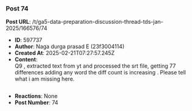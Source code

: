 ### Post 74
**Post URL**: /t/ga5-data-preparation-discussion-thread-tds-jan-2025/166576/74
- **ID**: 597737
- **Author**: Naga durga prasad E (23f3004114)
- **Created At**: 2025-02-21T07:27:57.245Z
- **Content**:  
  Q9 , extracted text from yt and processed the srt file,  getting 77 differences  adding any word the diff count is increasing . Please tell what i am missing here.
<pre data-code-wrap="step"><code class="lang-step"></code></pre>
- **Reactions**: None
- **Post Number**: 74

